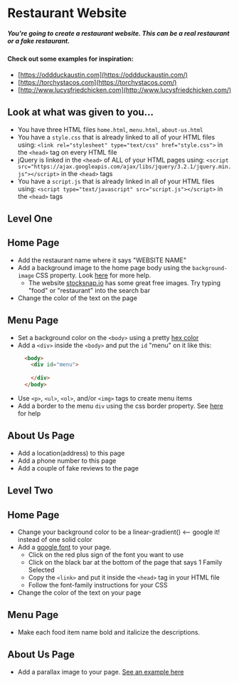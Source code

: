 # Restaurant Website

##### You're going to create a restaurant website. This can be a real restaurant or a fake restaurant.

#### Check out some examples for inspiration:
* [https://oddduckaustin.com](https://oddduckaustin.com/)
* [https://torchystacos.com](https://torchystacos.com/)
* [http://www.lucysfriedchicken.com](http://www.lucysfriedchicken.com/)

## Look at what was given to you...
* You have three HTML files `home.html`, `menu.html`, `about-us.html`
* You have a `style.css` that is already linked to all of your HTML files using: `<link rel="stylesheet" type="text/css" href="style.css">` in the `<head>` tag on every HTML file
* jQuery is linked in the `<head>` of ALL of your HTML pages using: `<script src="https://ajax.googleapis.com/ajax/libs/jquery/3.2.1/jquery.min.js"></script>` in the `<head>` tags
* You have a `script.js` that is already linked in all of your HTML files using: `<script type="text/javascript" src="script.js"></script>` in the `<head>` tags

## Level One

## Home Page
* Add the restaurant name where it says "WEBSITE NAME"
* Add a background image to the home page body using the `background-image` CSS property. Look [here](https://css-tricks.com/perfect-full-page-background-image/) for more help. 
  * The website [stocksnap.io](https://stocksnap.io/) has some great free images. Try typing "food" or "restaurant" into the search bar
* Change the color of the text on the page

## Menu Page
* Set a background color on the `<body>` using a pretty [hex color](https://www.google.com/search?q=hex+color+picker&oq=hex+color+picker&aqs=chrome.0.35i39j0l5.3193j0j1&sourceid=chrome&ie=UTF-8)
* Add a `<div>` inside the `<body>` and put the `id` "menu" on it like this:
  ``` HTML
    <body>
      <div id="menu">
        
      </div>
    </body>
  ```
* Use `<p>`, `<ul>`, `<ol>`, and/or `<img>` tags to create menu items
* Add a border to the menu `div` using the css border property. See [here](https://www.w3schools.com/cssref/pr_border.asp) for help

## About Us Page
* Add a location(address) to this page
* Add a phone number to this page
* Add a couple of fake reviews to the page


## Level Two

## Home Page
* Change your background color to be a linear-gradient() <-- google it! instead of one solid color
* Add a [google font](https://fonts.google.com/) to your page.
  * Click on the red plus sign of the font you want to use
  * Click on the black bar at the bottom of the page that says 1 Family Selected
  * Copy the `<link>` and put it inside the `<head>` tag in your HTML file
  * Follow the font-family instructions for your CSS
* Change the color of the text on your page

## Menu Page
* Make each food item name bold and italicize the descriptions.

## About Us Page
* Add a parallax image to your page. [See an example here](https://www.w3schools.com/howto/howto_css_parallax.asp)


